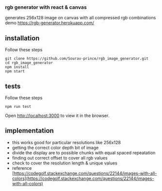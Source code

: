 ### rgb generator with react & canvas
generates 256x128 image on canvas with all compressed rgb combinations
demo https://rgb-generator.herokuapp.com/ 
## installation
Follow these steps
```
git clone https://github.com/Sourav-prince/rgb_image_generator.git
cd rgb_image_generator
npm install
npm start
```
## tests
Follow these steps
```
npm run test
```

Open [http://localhost:3000](http://localhost:3000) to view it in the browser.

## implementation
- this works good for particular resolutions like 256x128
- getting the correct color depth bit of image
- divide the display are to possible chunks with equal spaced repeatation
- finding out correct offset to cover all rgb values
- check to cover the resolution length & unique values
- reference [https://codegolf.stackexchange.com/questions/22144/images-with-all-colors](https://codegolf.stackexchange.com/questions/22144/images-with-all-colors)
